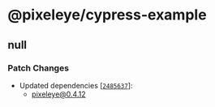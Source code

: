 # @pixeleye/cypress-example

## null

### Patch Changes

- Updated dependencies [[`2485637`](https://github.com/pixeleye-io/pixeleye/commit/2485637aee67bc3b4d9da2ff160df5396b021c75)]:
  - pixeleye@0.4.12
